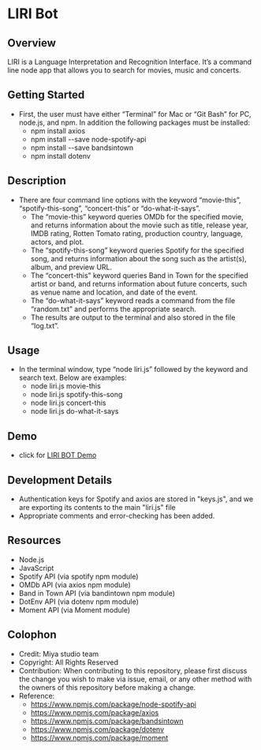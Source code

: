 # **LIRI Bot**

## Overview
LIRI is a Language Interpretation and Recognition Interface. It’s a command line node app that allows you to search for movies, music and concerts.

## Getting Started
*	First, the user must have either “Terminal” for Mac or “Git Bash” for PC, node.js, and npm. In addition the following packages must be installed:
    *	npm install axios
    *	npm install --save node-spotify-api
    *	npm install --save bandsintown
    *	npm install dotenv

## Description
*	There are four command line options with the keyword “movie-this”, “spotify-this-song”, “concert-this” or “do-what-it-says”. 
    *	The “movie-this” keyword queries OMDb for the specified movie, and returns information about the movie such as title, release year, IMDB rating, Rotten Tomato rating, production country, language, actors, and plot.
    *	The “spotify-this-song” keyword queries Spotify for the specified song, and returns information about the song such as the artist(s), album, and preview URL. 
    *	The “concert-this” keyword queries Band in Town for the specified artist or band, and returns information about future concerts, such as venue name and location, and date of the event. 
    *	The “do-what-it-says” keyword reads a command from the file “random.txt” and performs the appropriate search.
    *	The results are output to the terminal and also stored in the file “log.txt”.

## Usage
*	In the terminal window, type “node liri.js” followed by the keyword and search text. Below are examples: 
    *	node liri.js movie-this <any movie title>
    *	node liri.js spotify-this-song <any song title>
    *	node liri.js concert-this <any artist or band>
    *	node liri.js do-what-it-says

## Demo 
* click for [LIRI BOT Demo]()

## Development Details
*	Authentication keys for Spotify and axios are stored in "keys.js", and we are exporting its contents to the main "liri.js" file
*	Appropriate comments and error-checking has been added.

## Resources
*	Node.js
*	JavaScript
*	Spotify API (via spotify npm module)
*	OMDb API (via axios npm module)
*	Band in Town API (via bandintown npm module)
*	DotEnv API (via dotenv npm module)
*	Moment API (via Moment module)

## Colophon
- Credit: Miya studio team
- Copyright: All Rights Reserved
- Contribution: When contributing to this repository, please first discuss the change you wish to make via issue, email, or any other method with the owners of this repository before making a change.
- Reference: 
    - https://www.npmjs.com/package/node-spotify-api
    - https://www.npmjs.com/package/axios
    - https://www.npmjs.com/package/bandsintown
    - https://www.npmjs.com/package/dotenv
    - https://www.npmjs.com/package/moment